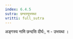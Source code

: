 ```yaml
---
index: 6.4.5
sutra: छन्दस्युभयथा
vritti: full_sutra
---
```


अङ्गस्य नामि छन्दसि दीर्घ:, न  -  उभयथा । 